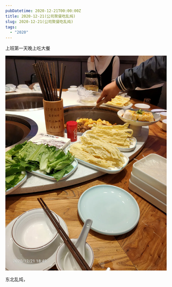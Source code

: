 ```yaml
---
pubDatetime: 2020-12-21T00:00:00Z
title: 2020-12-21(公司聚餐吃乱炖)
slug: 2020-12-21(公司聚餐吃乱炖)
tags:
  - "2020"
---
```


上班第一天晚上吃大餐

![](../../img/6904315-29b345d2bd9caf59.jpg)

东北乱炖，
